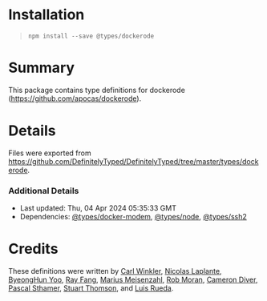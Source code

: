 # Installation
> `npm install --save @types/dockerode`

# Summary
This package contains type definitions for dockerode (https://github.com/apocas/dockerode).

# Details
Files were exported from https://github.com/DefinitelyTyped/DefinitelyTyped/tree/master/types/dockerode.

### Additional Details
 * Last updated: Thu, 04 Apr 2024 05:35:33 GMT
 * Dependencies: [@types/docker-modem](https://npmjs.com/package/@types/docker-modem), [@types/node](https://npmjs.com/package/@types/node), [@types/ssh2](https://npmjs.com/package/@types/ssh2)

# Credits
These definitions were written by [Carl Winkler](https://github.com/seikho), [Nicolas Laplante](https://github.com/nlaplante), [ByeongHun Yoo](https://github.com/isac322), [Ray Fang](https://github.com/lazarusx), [Marius Meisenzahl](https://github.com/meisenzahl), [Rob Moran](https://github.com/thegecko), [Cameron Diver](https://github.com/CameronDiver), [Pascal Sthamer](https://github.com/p4sca1), [Stuart Thomson](https://github.com/stuartthomson), and [Luis Rueda](https://github.com/userlerueda).
